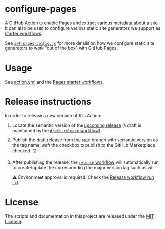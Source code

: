 # configure-pages

A GitHub Action to enable Pages and extract various metadata about a site. It can also be used to configure various static site generators we support as [starter workflows][starter-workflows].

See [`set-pages-config.js`](src/set-pages-config.js) for more details on how we configure static site generators to work "out of the box" with GitHub Pages.

# Usage

See [action.yml](action.yml) and the [Pages starter workflows][starter-workflows].

# Release instructions

In order to release a new version of this Action:

1. Locate the semantic version of the [upcoming release][release-list] (a draft is maintained by the [`draft-release` workflow][draft-release]).

2. Publish the draft release from the `main` branch with semantic version as the tag name, _with_ the checkbox to publish to the GitHub Marketplace checked. :ballot_box_with_check:

3. After publishing the release, the [`release` workflow][release] will automatically run to create/update the corresponding the major version tag such as `v0`.

   ⚠️ Environment approval is required. Check the [Release workflow run list][release-workflow-runs].

# License

The scripts and documentation in this project are released under the [MIT License](LICENSE).

<!-- references -->
[starter-workflows]: https://github.com/actions/starter-workflows/tree/main/pages
[release-list]: https://github.com/actions/configure-pages/releases
[draft-release]: .github/workflows/draft-release.yml
[release]: .github/workflows/release.yml
[release-workflow-runs]: https://github.com/actions/configure-pages/actions/workflows/release.yml
